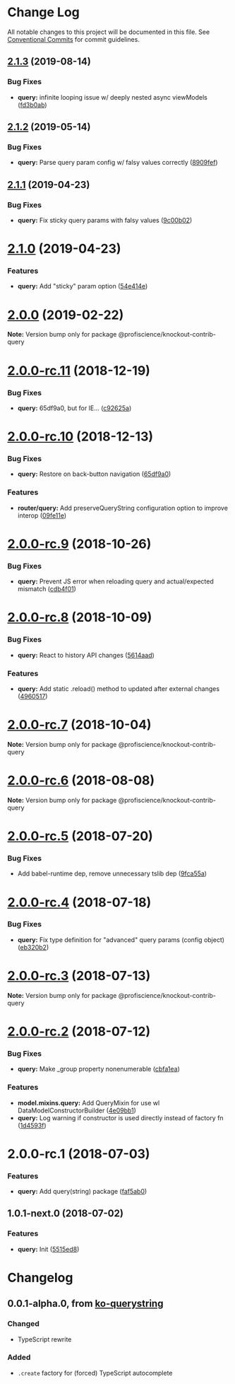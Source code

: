 # Change Log

All notable changes to this project will be documented in this file.
See [Conventional Commits](https://conventionalcommits.org) for commit guidelines.

## [2.1.3](https://github.com/Profiscience/knockout-contrib/compare/@profiscience/knockout-contrib-query@2.1.2...@profiscience/knockout-contrib-query@2.1.3) (2019-08-14)


### Bug Fixes

* **query:** infinite looping issue w/ deeply nested async viewModels ([fd3b0ab](https://github.com/Profiscience/knockout-contrib/commit/fd3b0ab))





## [2.1.2](https://github.com/Profiscience/knockout-contrib/compare/@profiscience/knockout-contrib-query@2.1.1...@profiscience/knockout-contrib-query@2.1.2) (2019-05-14)

### Bug Fixes

- **query:** Parse query param config w/ falsy values correctly ([8909fef](https://github.com/Profiscience/knockout-contrib/commit/8909fef))

## [2.1.1](https://github.com/Profiscience/knockout-contrib/compare/@profiscience/knockout-contrib-query@2.1.0...@profiscience/knockout-contrib-query@2.1.1) (2019-04-23)

### Bug Fixes

- **query:** Fix sticky query params with falsy values ([9c00b02](https://github.com/Profiscience/knockout-contrib/commit/9c00b02))

# [2.1.0](https://github.com/Profiscience/knockout-contrib/compare/@profiscience/knockout-contrib-query@2.0.0...@profiscience/knockout-contrib-query@2.1.0) (2019-04-23)

### Features

- **query:** Add "sticky" param option ([54e414e](https://github.com/Profiscience/knockout-contrib/commit/54e414e))

# [2.0.0](https://github.com/Profiscience/knockout-contrib/compare/@profiscience/knockout-contrib-query@2.0.0-rc.11...@profiscience/knockout-contrib-query@2.0.0) (2019-02-22)

**Note:** Version bump only for package @profiscience/knockout-contrib-query

# [2.0.0-rc.11](https://github.com/Profiscience/knockout-contrib/compare/@profiscience/knockout-contrib-query@2.0.0-rc.10...@profiscience/knockout-contrib-query@2.0.0-rc.11) (2018-12-19)

### Bug Fixes

- **query:** 65df9a0, but for IE... ([c92625a](https://github.com/Profiscience/knockout-contrib/commit/c92625a))

# [2.0.0-rc.10](https://github.com/Profiscience/knockout-contrib/compare/@profiscience/knockout-contrib-query@2.0.0-rc.9...@profiscience/knockout-contrib-query@2.0.0-rc.10) (2018-12-13)

### Bug Fixes

- **query:** Restore on back-button navigation ([65df9a0](https://github.com/Profiscience/knockout-contrib/commit/65df9a0))

### Features

- **router/query:** Add preserveQueryString configuration option to improve interop ([09fe11e](https://github.com/Profiscience/knockout-contrib/commit/09fe11e))

# [2.0.0-rc.9](https://github.com/Profiscience/knockout-contrib/compare/@profiscience/knockout-contrib-query@2.0.0-rc.8...@profiscience/knockout-contrib-query@2.0.0-rc.9) (2018-10-26)

### Bug Fixes

- **query:** Prevent JS error when reloading query and actual/expected mismatch ([cdb4f01](https://github.com/Profiscience/knockout-contrib/commit/cdb4f01))

# [2.0.0-rc.8](https://github.com/Profiscience/knockout-contrib/compare/@profiscience/knockout-contrib-query@2.0.0-rc.7...@profiscience/knockout-contrib-query@2.0.0-rc.8) (2018-10-09)

### Bug Fixes

- **query:** React to history API changes ([5614aad](https://github.com/Profiscience/knockout-contrib/commit/5614aad))

### Features

- **query:** Add static .reload() method to updated after external changes ([4960517](https://github.com/Profiscience/knockout-contrib/commit/4960517))

<a name="2.0.0-rc.7"></a>

# [2.0.0-rc.7](https://github.com/Profiscience/knockout-contrib/compare/@profiscience/knockout-contrib-query@2.0.0-rc.6...@profiscience/knockout-contrib-query@2.0.0-rc.7) (2018-10-04)

**Note:** Version bump only for package @profiscience/knockout-contrib-query

<a name="2.0.0-rc.6"></a>

# [2.0.0-rc.6](https://github.com/Profiscience/knockout-contrib/compare/@profiscience/knockout-contrib-query@2.0.0-rc.5...@profiscience/knockout-contrib-query@2.0.0-rc.6) (2018-08-08)

**Note:** Version bump only for package @profiscience/knockout-contrib-query

<a name="2.0.0-rc.5"></a>

# [2.0.0-rc.5](https://github.com/Profiscience/knockout-contrib/compare/@profiscience/knockout-contrib-query@2.0.0-rc.4...@profiscience/knockout-contrib-query@2.0.0-rc.5) (2018-07-20)

### Bug Fixes

- Add babel-runtime dep, remove unnecessary tslib dep ([9fca55a](https://github.com/Profiscience/knockout-contrib/commit/9fca55a))

<a name="2.0.0-rc.4"></a>

# [2.0.0-rc.4](https://github.com/Profiscience/knockout-contrib/compare/@profiscience/knockout-contrib-query@2.0.0-rc.3...@profiscience/knockout-contrib-query@2.0.0-rc.4) (2018-07-18)

### Bug Fixes

- **query:** Fix type definition for "advanced" query params (config object) ([eb320b2](https://github.com/Profiscience/knockout-contrib/commit/eb320b2))

<a name="2.0.0-rc.3"></a>

# [2.0.0-rc.3](https://github.com/Profiscience/knockout-contrib/compare/@profiscience/knockout-contrib-query@2.0.0-rc.2...@profiscience/knockout-contrib-query@2.0.0-rc.3) (2018-07-13)

**Note:** Version bump only for package @profiscience/knockout-contrib-query

<a name="2.0.0-rc.2"></a>

# [2.0.0-rc.2](https://github.com/Profiscience/knockout-contrib/compare/@profiscience/knockout-contrib-query@2.0.0-rc.1...@profiscience/knockout-contrib-query@2.0.0-rc.2) (2018-07-12)

### Bug Fixes

- **query:** Make \_group property nonenumerable ([cbfa1ea](https://github.com/Profiscience/knockout-contrib/commit/cbfa1ea))

### Features

- **model.mixins.query:** Add QueryMixin for use wl DataModelConstructorBuilder ([4e09bb1](https://github.com/Profiscience/knockout-contrib/commit/4e09bb1))
- **query:** Log warning if constructor is used directly instead of factory fn ([1d4593f](https://github.com/Profiscience/knockout-contrib/commit/1d4593f))

<a name="2.0.0-rc.1"></a>

# 2.0.0-rc.1 (2018-07-03)

### Features

- **query:** Add query(string) package ([faf5ab0](https://github.com/Profiscience/knockout-contrib/commit/faf5ab0))

<a name="1.0.1-next.0"></a>

## 1.0.1-next.0 (2018-07-02)

### Features

- **query:** Init ([5515ed8](https://github.com/Profiscience/knockout-contrib/commit/5515ed8))

# Changelog

## 0.0.1-alpha.0, from [ko-querystring](https://github.com/Profiscience/ko-querystring)

### Changed

- TypeScript rewrite

### Added

- `.create` factory for (forced) TypeScript autocomplete
